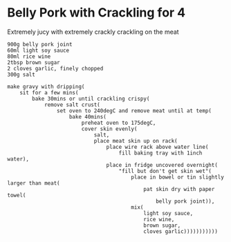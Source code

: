 Belly Pork with Crackling for 4
===============================

Extremely jucy with extremely crackly crackling on the meat

    900g belly pork joint
    60ml light soy sauce
    80ml rice wine
    2tbsp brown sugar
    2 cloves garlic, finely chopped
    300g salt

    make gravy with dripping(
        sit for a few mins(
            bake 30mins or until crackling crispy(
                remove salt crust(
                    set oven to 240degC and remove meat until at temp(
                        bake 40mins(
                            preheat oven to 175degC,
                            cover skin evenly(
                                salt,
                                place meat skin up on rack(
                                    place wire rack above water line(
                                        fill baking tray with 1inch water),
                                    place in fridge uncovered overnight(
                                        "fill but don't get skin wet"(
                                            place in bowel or tin slightly larger than meat(
                                                pat skin dry with paper towel(
                                                    belly pork joint)),
                                            mix(
                                                light soy sauce,
                                                rice wine,
                                                brown sugar,
                                                cloves garlic)))))))))))
